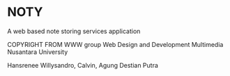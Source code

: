 # NOTY
A web based note storing services application

COPYRIGHT FROM WWW group Web Design and Development Multimedia Nusantara University

Hansrenee Willysandro, Calvin, Agung Destian Putra
